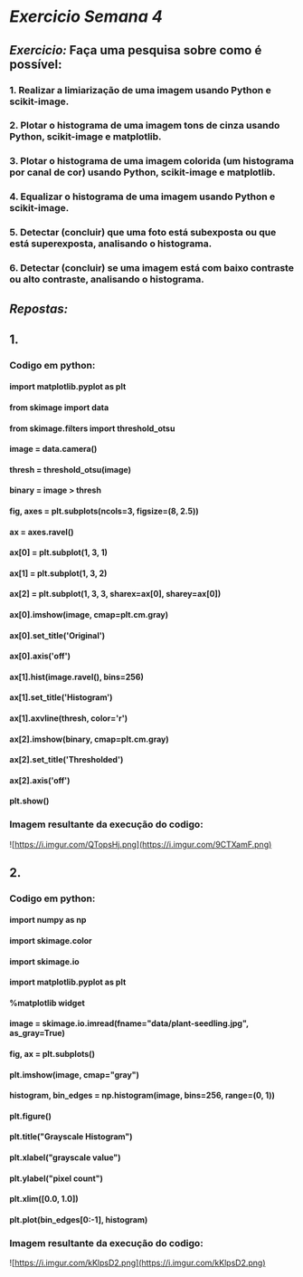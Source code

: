 # *Exercicio Semana 4*

## *Exercicio:* Faça uma pesquisa sobre como é possível:

### 1. Realizar a limiarização de uma imagem usando Python e scikit-image.
### 2. Plotar o histograma de uma imagem tons de cinza usando Python, scikit-image e matplotlib.
### 3. Plotar o histograma de uma imagem colorida (um histograma por canal de cor) usando Python, scikit-image e matplotlib.
### 4. Equalizar o histograma de uma imagem usando Python e scikit-image.
### 5. Detectar (concluir) que uma foto está subexposta ou que está superexposta, analisando o histograma.
### 6. Detectar (concluir) se uma imagem está com baixo contraste ou alto contraste, analisando o histograma.


## *Repostas:*  

## 1. 

### Codigo em python: 

#### import matplotlib.pyplot as plt
#### from skimage import data
#### from skimage.filters import threshold_otsu

#### image = data.camera()
#### thresh = threshold_otsu(image)
#### binary = image > thresh
#### fig, axes = plt.subplots(ncols=3, figsize=(8, 2.5))
#### ax = axes.ravel()
#### ax[0] = plt.subplot(1, 3, 1)
#### ax[1] = plt.subplot(1, 3, 2)
#### ax[2] = plt.subplot(1, 3, 3, sharex=ax[0], sharey=ax[0])
#### ax[0].imshow(image, cmap=plt.cm.gray)
#### ax[0].set_title('Original')
#### ax[0].axis('off')
#### ax[1].hist(image.ravel(), bins=256)
#### ax[1].set_title('Histogram')
#### ax[1].axvline(thresh, color='r')
#### ax[2].imshow(binary, cmap=plt.cm.gray)
#### ax[2].set_title('Thresholded')
#### ax[2].axis('off')
#### plt.show()

### Imagem resultante da execução do codigo:

![https://i.imgur.com/QTopsHj.png](https://i.imgur.com/9CTXamF.png)


## 2. 

### Codigo em python: 

#### import numpy as np
#### import skimage.color
#### import skimage.io
#### import matplotlib.pyplot as plt
#### %matplotlib widget
#### image = skimage.io.imread(fname="data/plant-seedling.jpg", as_gray=True)
#### fig, ax = plt.subplots()
#### plt.imshow(image, cmap="gray")
#### histogram, bin_edges = np.histogram(image, bins=256, range=(0, 1))
#### plt.figure()
#### plt.title("Grayscale Histogram")
#### plt.xlabel("grayscale value")
#### plt.ylabel("pixel count")
#### plt.xlim([0.0, 1.0])
#### plt.plot(bin_edges[0:-1], histogram)

### Imagem resultante da execução do codigo:

![https://i.imgur.com/kKlpsD2.png](https://i.imgur.com/kKlpsD2.png)


